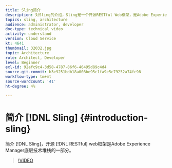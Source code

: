 ```yaml
---
title: Sling简介
description: 对Sling的介绍，Sling是一个开源RESTful Web框架，是Adobe Experience Manager底层技术堆栈的一部分。
topics: sling, architecture
audience: administrator, developer
doc-type: technical video
activity: understand
version: Cloud Service
kt: 4641
thumbnail: 32032.jpg
topic: Architecture
role: Architect, Developer
level: Beginner
exl-id: 92afc9c4-3d58-4787-86f6-46495d89c4d4
source-git-commit: b3e9251bdb18a008be95c1fa9e5c79252a74fc98
workflow-type: tm+mt
source-wordcount: '41'
ht-degree: 4%

---
```


# 简介 [!DNL Sling] {#introduction-sling}

简介 [!DNL Sling]，开源 [!DNL RESTful] web框架是Adobe Experience Manager底层技术堆栈的一部分。

>[!VIDEO](https://video.tv.adobe.com/v/32032?quality=12&learn=on)
